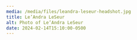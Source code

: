 ```yaml
---
media: /media/files/leandra-leseur-headshot.jpg
title: Le’Andra LeSeur
alt: Photo of Le’Andra LeSeur
date: 2024-02-14T15:10:00-0500
---
```

